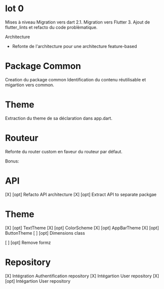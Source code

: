 # lot 0
Mises à niveau
Migration vers dart 2.1.
Migration vers Flutter 3.
Ajout de flutter_lints et refacto du code problèmatique.

Architecture
- Refonte de l'architecture pour une architecture feature-based

# Package Common
Creation du package common
Identification du contenu réutilisable et migartion vers common.

# Theme
Extraction du theme de sa déclaration dans app.dart.

# Routeur
Refonte du router custom en faveur du routeur par défaut.

Bonus:
# API
[X] [opt] Refacto API architecture
[X] [opt] Extract API to separate packgae

# Theme
[X] [opt] TextTheme
[X] [opt] ColorScheme
[X] [opt] AppBarTheme
[X] [opt] ButtonTheme
[ ] [opt] Dimensions class

[ ] [opt] Remove formz

# Repository
[X] Intégration Authentification repository
[X] Intégartion User repository
[X] [opt] Intégartion User repository